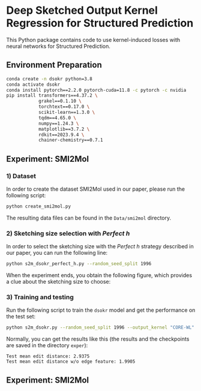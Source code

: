 # Deep Sketched Output Kernel Regression for Structured Prediction

This Python package contains code to use kernel-induced losses with neural networks for Structured Prediction.

## Environment Preparation
```bash
conda create -n dsokr python=3.8
conda activate dsokr
conda install pytorch==2.2.0 pytorch-cuda=11.8 -c pytorch -c nvidia
pip install transformers==4.37.2 \
            grakel==0.1.10 \
            torchtext==0.17.0 \
            scikit-learn==1.3.0 \
            tqdm==4.65.0 \
            numpy==1.24.3 \
            matplotlib==3.7.2 \
            rdkit==2023.9.4 \
            chainer-chemistry==0.7.1
```

## Experiment: SMI2Mol
### 1) Dataset
In order to create the dataset SMI2Mol used in our paper, please run the following script:
```bash
python create_smi2mol.py
```
The resulting data files can be found in the `Data/smi2mol` directory.

### 2) Sketching size selection with *Perfect h*
In order to select the sketching size with the *Perfect h* strategy described in our paper, you can run the following line:
```bash
python s2m_dsokr_perfect_h.py --random_seed_split 1996
```
When the experiment ends, you obtain the following figure, which provides a clue about the sketching size to choose:



### 3) Training and testing
Run the following script to train the `dsokr` model and get the performance on the test set:
```bash
python s2m_dsokr.py --random_seed_split 1996 --output_kernel "CORE-WL" --mys_kernel 3200 --nlayers 6 --nhead 8 --dropout 0.2 --dim 256
```
Normally, you can get the results like this (the results and the checkpoints are saved in the directory `exper`):
```
Test mean edit distance: 2.9375
Test mean edit distance w/o edge feature: 1.9905
```

## Experiment: SMI2Mol
